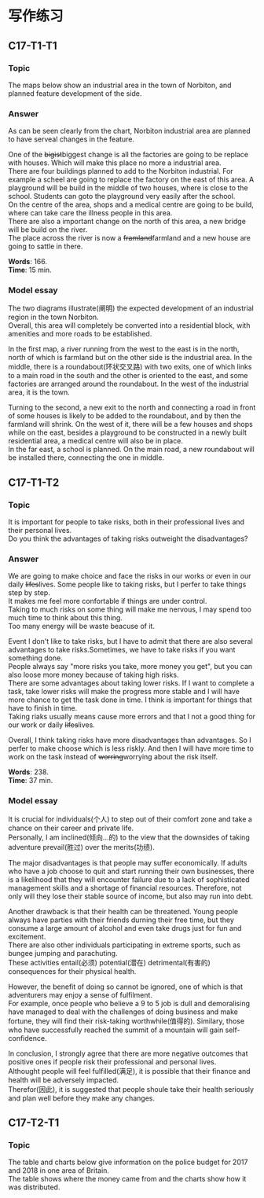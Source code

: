 # 写作练习

## C17-T1-T1

### Topic

The maps below show an industrial area in the town of Norbiton, and planned feature development of the side.  

### Answer

As can be seen clearly from the chart, Norbiton industrial area are planned to have serveal changes in the feature.  

One of the ~~bigist~~biggest change is all the factories are going to be replace with houses. Which will make this place no more a industrial area.  
There are four buildings planned to add to the Norbiton industrial. For example a scheel are going to replace the factory on the east of this area.
A playground will be build in the middle of two houses, where is close to the school. Students can goto the playground very easily after the school.  
On the centre of the area, shops and a medical centre are going to be build, where can take care the illness people in this area.  
There are also a important change on the north of this area, a new bridge will be build on the river.  
The place across the river is now a ~~framland~~farmland and a new house are going to sattle in there.  

**Words**: 166.  
**Time**: 15 min.  

### Model essay

The two diagrams illustrate(阐明) the expected development of an industrial region in the town Norbiton.  
Overall, this area will completely be converted into a residential block, with amenities and more roads to be established.  

In the first map, a river running from the west to the east is in the north, north of which is farmland but on the other side is the industrial area.
In the middle, there is a roundabout(环状交叉路) with two exits, one of which links to a main road in the south and the other is oriented to the east, and some factories are arranged around the roundabout. In the west of the industrial area, it is the town.  

Turning to the second, a new exit to the north and connecting a road in front of some houses is likely to be added to the roundabout, and by then the farmland will shrink.
On the west of it, there will be a few houses and shops while on the east, besides a playground to be constructed in a newly built residential area, a medical centre will also be in place.  
In the far east, a school is planned. On the main road, a new roundabout will be installed there, connecting the one in middle.  

## C17-T1-T2

### Topic

It is important for people to take risks, both in their professional lives and their personal lives.  
Do you think the advantages of taking risks outweight the disadvantages?  

### Answer

We are going to make choice and face the risks in our works or even in our daily ~~lifes~~lives. Some people like to taking
risks, but I perfer to take things step by step.  
It makes me feel more confortable if things are under control.  
Taking to much risks on some thing will make me nervous, I may spend too much time to think about this thing.  
Too many energy will be waste beacuse of it.  

Event I don't like to take risks, but I have to admit that there are also several advantages to take risks.Sometimes, we have to take risks if you want something done.  
People always say "more risks you take, more money you get", but you can also loose more money because of taking high risks.  
There are some advantages about taking lower risks. If I want to complete a task, take lower risks will make the
progress more stable and I will have more chance to get the task done in time. I think is important for things that have to finish in time.  
Taking riaks usually means cause more errors and that I not a good thing for our work or daily ~~lifes~~lives.  

Overall, I think taking risks have more disadvantages than advantages. So I perfer to make choose which is less riskly. And then I will have more time to work on the task instead of ~~worring~~worrying about the risk itself.  

**Words**: 238.  
**Time**: 37 min.  

### Model essay

It is crucial for individuals(个人) to step out of their comfort zone and take a chance on their career and private life.  
Personally, I am inclined(倾向...的) to the view that the downsides of taking adventure prevail(胜过) over the merits(功绩).  

The major disadvantages is that people may suffer economically. If adults who have a job choose to quit and start running
their own businesses, there is a likelihood that they will encounter failure due to a lack of sophisticated management
skills and a shortage of financial resources.
Therefore, not only will they lose their stable source of income, but also may run into debt.  

Another drawback is that their health can be threatened. Young people always have parties with their friends durning their
free time, but they consume a large amount of alcohol and even take drugs just for fun and excitement.  
There are also other individuals participating in extreme sports, such as bungee jumping and parachuting.  
These activities entail(必须) potential(潜在) detrimental(有害的) consequences for their physical health.  

However, the benefit of doing so cannot be ignored, one of which is that adventurers may enjoy a sense of fulfilment.  
For example, once people who believe a 9 to 5 job is dull and demoralising have managed to deal with the challenges of
doing business and make fortune, they will find their risk-taking worthwhile(值得的). Similary, those who have successfully
reached the summit of a mountain will gain self-confidence.  

In conclusion, I strongly agree that there are more negative outcomes that positive ones if people risk their professional
and personal lives.  
Althought people will feel fulfilled(满足), it is possible that their finance and health will be adversely impacted.  
Therefor(因此), it is suggested that people shoule take their health seriously and plan well before they make any changes.  

## C17-T2-T1

### Topic

The table and charts below give information on the police budget for 2017 and 2018 in one area of Britain.  
The table shows where the money came from and the charts show how it was distributed.  
